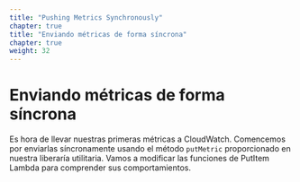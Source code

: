 ```yaml
---
title: "Pushing Metrics Synchronously"
chapter: true
title: "Enviando métricas de forma síncrona"
chapter: true
weight: 32
---
```


# Enviando métricas de forma síncrona

Es hora de llevar nuestras primeras métricas a CloudWatch. Comencemos por enviarlas síncronamente usando el método `putMetric` proporcionado en nuestra liberaría utilitaria. Vamos a modificar las funciones de PutItem Lambda para comprender sus comportamientos.
